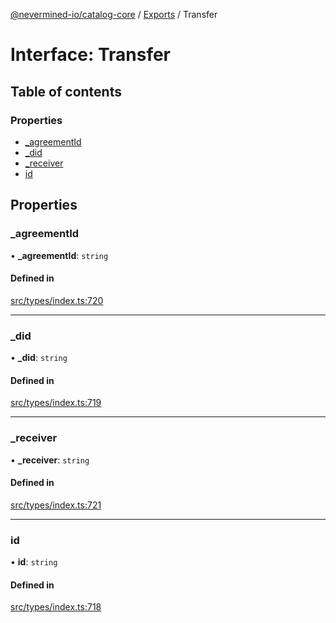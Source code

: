 [@nevermined-io/catalog-core](../README.md) / [Exports](../modules.md) / Transfer

# Interface: Transfer

## Table of contents

### Properties

- [\_agreementId](Transfer.md#_agreementid)
- [\_did](Transfer.md#_did)
- [\_receiver](Transfer.md#_receiver)
- [id](Transfer.md#id)

## Properties

### \_agreementId

• **\_agreementId**: `string`

#### Defined in

[src/types/index.ts:720](https://github.com/nevermined-io/components-catalog/blob/122c81c/lib/src/types/index.ts#L720)

___

### \_did

• **\_did**: `string`

#### Defined in

[src/types/index.ts:719](https://github.com/nevermined-io/components-catalog/blob/122c81c/lib/src/types/index.ts#L719)

___

### \_receiver

• **\_receiver**: `string`

#### Defined in

[src/types/index.ts:721](https://github.com/nevermined-io/components-catalog/blob/122c81c/lib/src/types/index.ts#L721)

___

### id

• **id**: `string`

#### Defined in

[src/types/index.ts:718](https://github.com/nevermined-io/components-catalog/blob/122c81c/lib/src/types/index.ts#L718)
